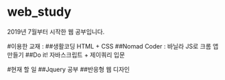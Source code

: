 # web_study

2019년 7월부터 시작한 웹 공부입니다.

#이용한 교재 :
##생활코딩 HTML + CSS
##Nomad Coder : 바닐라 JS로 크롬 앱 만들기
##Do it! 자바스크립트 + 제이쿼리 입문

#현재 할 일
##Jquery 공부
##반응형 웹 디자인
